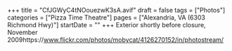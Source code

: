 +++
title = "CfJGWyC4tNOouezwK3sA.avif"
draft = false
tags = ["Photos"]
categories = ["Pizza Time Theatre"]
pages = ["Alexandria, VA (6303 Richmond Hwy)"]
startDate = ""
+++
Exterior shortly before closure, November 2009https://www.flickr.com/photos/mobycat/4126270152/in/photostream/
